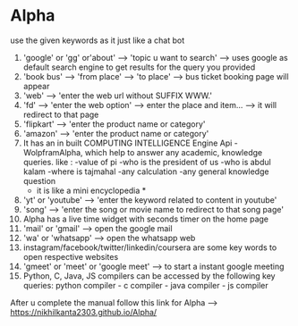 # Alpha
use the given keywords as it just like a chat bot
1. 'google' or 'gg' or'about' --> 'topic u want to search' --> uses google as default search engine to get results for the query you provided
2. 'book bus' --> 'from place' --> 'to place' --> bus ticket booking page will appear
3. 'web' --> 'enter the web url without SUFFIX WWW.'
4. 'fd' --> 'enter the web option' --> enter the place and item... --> it will redirect to that page
5. 'flipkart' --> 'enter the product name or category'
6. 'amazon' --> 'enter the product name or category'
7. It has an in built COMPUTING INTELLIGENCE Engine Api - WolpframAlpha, which help to answer any academic, knowledge queries.
like :
      -value of pi
      -who is the president of us
      -who is abdul kalam
      -where is tajmahal
      -any calculation
      -any general knowledge question
    * it is like a mini encyclopedia *
9. 'yt' or 'youtube' --> 'enter the keyword related to content in youtube'
10. 'song' --> 'enter the song or movie name to redirect to that song page'
11. Alpha has a live time widget with seconds timer on the home page
12. 'mail' or 'gmail' --> open the google mail
13. 'wa' or 'whatsapp' --> open the whatsapp web
14. instagram/facebook/twitter/linkedin/coursera are some key words to open respective websites
15. 'gmeet' or 'meet' or 'google meet' --> to start a instant google meeting
16. Python, C, Java, JS compilers can be accessed by the following key queries:
      python compiler - c compiler - java compiler - js compiler 



After u complete the manual follow this link for Alpha --> https://nikhilkanta2303.github.io/Alpha/
